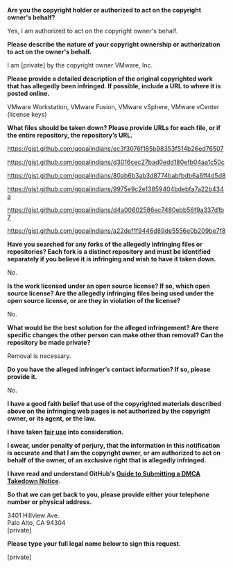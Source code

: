 **Are you the copyright holder or authorized to act on the copyright owner's behalf?**

Yes, I am authorized to act on the copyright owner's behalf.

**Please describe the nature of your copyright ownership or authorization to act on the owner's behalf.**

I am [private] by the copyright owner VMware, Inc.

**Please provide a detailed description of the original copyrighted work that has allegedly been infringed. If possible, include a URL to where it is posted online.**

VMware Workstation, VMware Fusion, VMware vSphere, VMware vCenter (license keys)

**What files should be taken down? Please provide URLs for each file, or if the entire repository, the repository’s URL.**

https://gist.github.com/gopalindians/ec3f3076f185b98353f514b26ed76507

https://gist.github.com/gopalindians/d3016cec27bad0edd180efb04aa1c50c

https://gist.github.com/gopalindians/80ab6b3ab3d8774babfbdb6a6ff4d5d8

https://gist.github.com/gopalindians/9975e9c2e13859404bdebfa7a22b434a

https://gist.github.com/gopalindians/d4a00602586ec7480ebb56f9a337d1b7

https://gist.github.com/gopalindians/a22def1f9446d89de5556e0b209be7f8

**Have you searched for any forks of the allegedly infringing files or repositories? Each fork is a distinct repository and must be identified separately if you believe it is infringing and wish to have it taken down.**

No.

**Is the work licensed under an open source license? If so, which open source license? Are the allegedly infringing files being used under the open source license, or are they in violation of the license?**

No.

**What would be the best solution for the alleged infringement? Are there specific changes the other person can make other than removal? Can the repository be made private?**

Removal is necessary.

**Do you have the alleged infringer’s contact information? If so, please provide it.**

No.

**I have a good faith belief that use of the copyrighted materials described above on the infringing web pages is not authorized by the copyright owner, or its agent, or the law.**

**I have taken <a href="https://www.lumendatabase.org/topics/22">fair use</a> into consideration.**

**I swear, under penalty of perjury, that the information in this notification is accurate and that I am the copyright owner, or am authorized to act on behalf of the owner, of an exclusive right that is allegedly infringed.**

**I have read and understand GitHub's <a href="https://docs.github.com/articles/guide-to-submitting-a-dmca-takedown-notice/">Guide to Submitting a DMCA Takedown Notice</a>.**

**So that we can get back to you, please provide either your telephone number or physical address.**

3401 Hillview Ave.  
Palo Alto, CA 94304  
[private]

**Please type your full legal name below to sign this request.**

[private]

